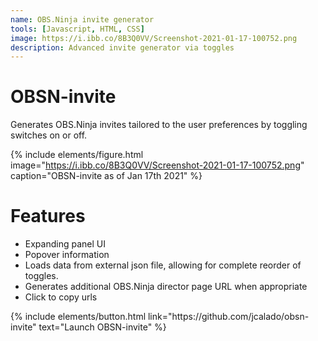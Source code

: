 ```yaml
---
name: OBS.Ninja invite generator
tools: [Javascript, HTML, CSS]
image: https://i.ibb.co/8B3Q0VV/Screenshot-2021-01-17-100752.png
description: Advanced invite generator via toggles
---
```


# OBSN-invite

Generates OBS.Ninja invites tailored to the user preferences by toggling switches on or off. 

{% include elements/figure.html image="https://i.ibb.co/8B3Q0VV/Screenshot-2021-01-17-100752.png" caption="OBSN-invite as of Jan 17th 2021" %}

# Features

 - Expanding panel UI
 - Popover information
 - Loads data from external json file, allowing for complete reorder of toggles.
 - Generates additional OBS.Ninja director page URL when appropriate 
 - Click to copy urls

<p class="text-center">
{% include elements/button.html link="https://github.com/jcalado/obsn-invite" text="Launch OBSN-invite" %}
</p>
